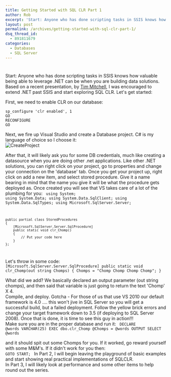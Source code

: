 ```yaml
---
title: Getting Started with SQL CLR Part 1
author: Rob
excerpt: 'Start: Anyone who has done scripting tasks in SSIS knows how valuable being able to leverage .NET can be when you are building data solutions. Based on a presentation I saw, by Tim Mitchell, I was encouraged to extend .NET past SSIS and start exploring SQL CLR.  Lets get started'
layout: post
permalink: /archives/getting-started-with-sql-clr-part-1/
dsq_thread_id:
  - 891811679
categories:
  - Databases
  - SQL Server
---
```

# 

Start: Anyone who has done scripting tasks in SSIS knows how valuable being able to leverage .NET can be when you are building data solutions. Based on a recent presentation, by [Tim Mitchell][1], I was encouraged to extend .NET past SSIS and start exploring SQL CLR. Let's get started:

 [1]: http://www.timmitchell.net/

First, we need to enable CLR on our database:

    sp_configure 'clr enabled', 1
    GO
    RECONFIGURE
    GO
    

Next, we fire up Visual Studio and create a Database project. C# is my language of choice so I choose it:  
![CreateProject][2]

 [2]: https://www.datachomp.com/sqlserver/sqlclr/CreateProject.jpg

After that, it will likely ask you for some DB credentials, much like creating a datasource when you are doing other .net applications. Like other .NET solutions, you can right click on your project, go to properties and change your connection on the 'database' tab. Once you get your project up, right click on add a new item, and select stored procedure. Give it a name bearing in mind that the name you give it will be what the procedure gets deployed as. Once created you will see that VS takes care of a lot of the plumbing for you:
<code>
	using System;
	using System.Data;
	using System.Data.SqlClient;
	using System.Data.SqlTypes;
	using Microsoft.SqlServer.Server;


	public partial class StoredProcedures
	{
		[Microsoft.SqlServer.Server.SqlProcedure]
		public static void clr_Chomp()
		{
			// Put your code here
		}
	};
</code>

Let's throw in some code:
<code>
	[Microsoft.SqlServer.Server.SqlProcedure]
		public static void clr_Chomp(out string Chomps)
		{
			Chomps = "Chomp Chomp Chomp Chomp";
		}
</code>

What did we add? We basically declared an output parameter (out string chomps), and then said that variable is just going to return the text 'Chomp' X 4.  
Compile, and deploy. Gotcha - For those of us that use VS 2010 our default framework is 4.0 .... this won't jive in SQL Server so you will get a successful build, but a failed deployment. Follow the yellow brick errors and change your target framework down to 3.5 (if deploying to SQL Server 2008). Once that is done, it is time to see this guy in action!!!  
Make sure you are in the proper database and run it:
<code>
	DECLARE @words VARCHAR(25)
	EXEC dbo.clr_Chomp @Chomps = @words OUTPUT
	SELECT @words
</code>

and it should spit out some Chomps for you. If it worked, go reward yourself with some M&M's. If it didn't work for you then:
<code>
    GOTO START;
</code>
In Part 2, I will begin leaving the playground of basic examples and start showing real practical implementations of SQLCLR.  
In Part 3, I will likely look at performance and some other items to help round out the series.